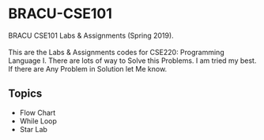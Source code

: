 # BRACU-CSE101
BRACU CSE101 Labs &amp; Assignments (Spring 2019). <br> <br>
This are the Labs & Assignments codes for CSE220: Programming Language I. There are lots of way to Solve this Problems. I am tried my best. If there are Any Problem in Solution let Me know. 

<h2>Topics</h2>
  <ul>
  <li>Flow Chart</li>
  <li>While Loop</li>
  <li>Star Lab</li>
</ul>

